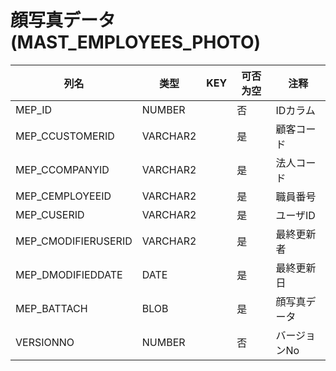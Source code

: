# 顔写真データ(MAST_EMPLOYEES_PHOTO)
| 列名   | 类型   | KEY  | 可否为空 | 注释   |
| ---- | ---- | ---- | ---- | ---- |
|MEP_ID|NUMBER||否|IDカラム|
|MEP_CCUSTOMERID|VARCHAR2||是|顧客コード|
|MEP_CCOMPANYID|VARCHAR2||是|法人コード|
|MEP_CEMPLOYEEID|VARCHAR2||是|職員番号|
|MEP_CUSERID|VARCHAR2||是|ユーザID|
|MEP_CMODIFIERUSERID|VARCHAR2||是|最終更新者|
|MEP_DMODIFIEDDATE|DATE||是|最終更新日|
|MEP_BATTACH|BLOB||是|顔写真データ|
|VERSIONNO|NUMBER||否|バージョンNo|
